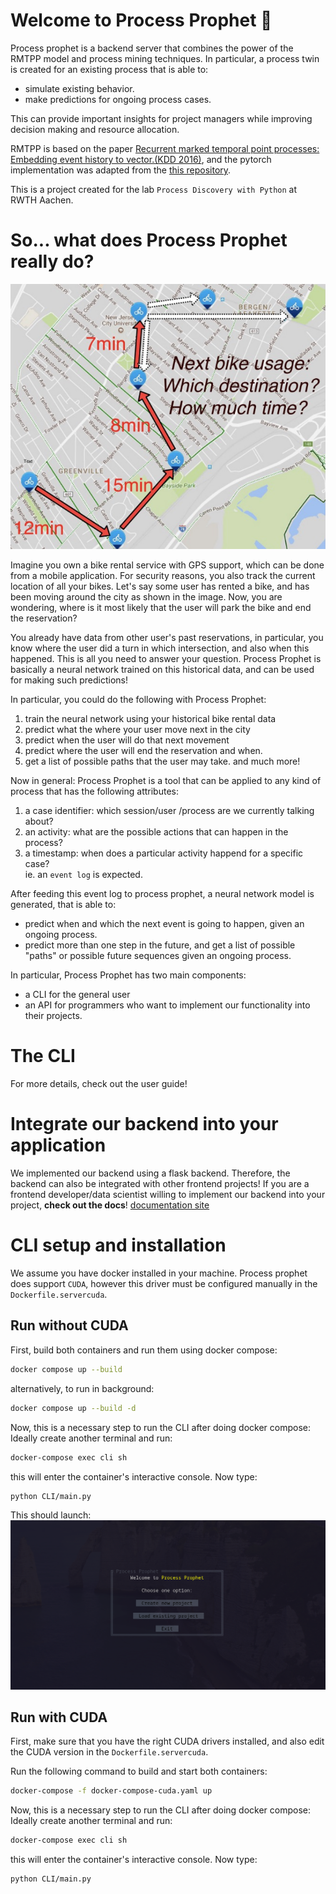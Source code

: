 # Welcome to Process Prophet :crystal_ball: 
Process prophet is a backend server that combines the power of the RMTPP model and process mining techniques. 
In particular, a process twin is created for an existing process that is able to: 
- simulate existing behavior.
- make predictions for ongoing process cases. 

This can provide important insights for project managers while improving decision making and resource allocation.

RMTPP is based on the paper [Recurrent marked temporal point processes: Embedding event history to vector.(KDD 2016)](https://www.kdd.org/kdd2016/papers/files/rpp1081-duA.pdf), and the pytorch implementation was adapted from the [this repository](https://github.com/woshiyyya/ERPP-RMTPP.git).

This is a project created for the lab `Process Discovery with Python` at RWTH Aachen. 

# So... what does Process Prophet really do? 
![bike](bike.png)

Imagine you own a bike rental service with GPS support, which can be done from a mobile application. For security reasons, you also track the current location of all your bikes. Let's say some user has rented a bike, and has been moving around the city as shown in the image. Now, you are wondering, where is it most likely that the user will park the bike and end the reservation? 

You already have data from other user's past reservations, in particular, you know where the user did a turn in which intersection, and also 
when this happened. This is all you need to answer your question. Process Prophet is basically a neural network trained on this historical data, and can be used for making such predictions!

In particular, you could do the following with Process Prophet: 
1. train the neural network using your historical bike rental data
2. predict what the where your user move next in the city
3. predict when the user will do that next movement
4. predict where the user will end the reservation and when. 
5. get a list of possible paths that the user may take. 
and much more!

Now in general: Process Prophet is a tool that can be applied to any kind of process that has the following attributes: 
1. a case identifier: which session/user /process are we currently talking about?
2. an activity: what are the possible actions that can happen in the process?
3. a timestamp: when does a particular activity happend for a specific case?  
ie. an `event log` is expected.

After feeding this event log to process prophet, a neural network model is generated, that is able to: 
- predict when and which the next event is going to happen, given an ongoing process.
- predict more than one step in the future, and get a list of possible "paths" or possible future sequences given an ongoing process. 

In particular, Process Prophet has two main components: 
- a CLI for the general user
- an API for programmers who want to implement our functionality into their projects. 

# The CLI
For more details, check out the user guide!

# Integrate our backend into your application
We implemented our backend using a flask backend. Therefore, the backend can also be integrated with 
other frontend projects! If you are a frontend developer/data scientist willing to implement our backend
into your project, **check out the docs**!
[documentation site](https://benjaminoyarzun17.github.io/ProcessProphet/)


# CLI setup and installation
We assume you have docker installed in your machine. Process prophet does support `CUDA`, however this driver must
be configured manually in the `Dockerfile.servercuda`.

## Run without CUDA
First, build both containers and run them using docker compose:
```sh
docker compose up --build
```
alternatively, to run in background: 
```sh
docker compose up --build -d
```
Now, this is a necessary step to run the CLI after doing docker compose: Ideally create another terminal and run: 
```sh
docker-compose exec cli sh
```
this will enter the container's interactive console. Now type:
```sh
python CLI/main.py
```
This should launch:
![Welcome Screen](welcome_screen.png)

## Run with CUDA
First, make sure that you have the right CUDA drivers installed, and also edit the CUDA version in the `Dockerfile.servercuda`. 

Run the following command to build and start both containers:
```sh
docker-compose -f docker-compose-cuda.yaml up
```

Now, this is a necessary step to run the CLI after doing docker compose: Ideally create another terminal and run: 
```sh
docker-compose exec cli sh
```
this will enter the container's interactive console. Now type:
```sh
python CLI/main.py
```
